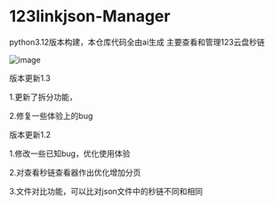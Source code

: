 # 123linkjson-Manager
python3.12版本构建，本仓库代码全由ai生成
主要查看和管理123云盘秒链

![image](https://github.com/user-attachments/assets/873d956a-d83e-4860-ab45-733b7cecb054)


版本更新1.3

1.更新了拆分功能，

2.修复一些体验上的bug

版本更新1.2

1.修改一些已知bug，优化使用体验

2.对查看秒链查看器作出优化增加分页

3.文件对比功能，可以比对json文件中的秒链不同和相同
